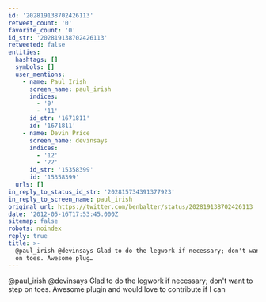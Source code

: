 ```yaml
---
id: '202819138702426113'
retweet_count: '0'
favorite_count: '0'
id_str: '202819138702426113'
retweeted: false
entities:
  hashtags: []
  symbols: []
  user_mentions:
    - name: Paul Irish
      screen_name: paul_irish
      indices:
        - '0'
        - '11'
      id_str: '1671811'
      id: '1671811'
    - name: Devin Price
      screen_name: devinsays
      indices:
        - '12'
        - '22'
      id_str: '15358399'
      id: '15358399'
  urls: []
in_reply_to_status_id_str: '202815734391377923'
in_reply_to_screen_name: paul_irish
original_url: https://twitter.com/benbalter/status/202819138702426113
date: '2012-05-16T17:53:45.000Z'
sitemap: false
robots: noindex
reply: true
title: >-
  @paul_irish @devinsays Glad to do the legwork if necessary; don't want to step
  on toes. Awesome plug…
---
```


@paul_irish @devinsays Glad to do the legwork if necessary; don't want to step on toes. Awesome plugin and would love to contribute if I can